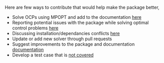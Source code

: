 Here are few ways to contribute that would help make the package better,

* Solve OCPs using MPOPT and add to the documentation [here](mpopt.readthedocs.io/)
* Reporting potential issues with the package while solving optimal control problems [here](https://github.com/mpopt/mpopt/issues)
* Discussing installation/dependancies conflicts [here](https://github.com/mpopt/mpopt/discussions/14)
* Update or add new solver through pull requests
* Suggest improvements to the package and documentation [documentation](https://github.com/mpopt/mpopt)
* Develop a test case that is [not covered](https://coveralls.io/github/mpopt/mpopt?branch=master)
